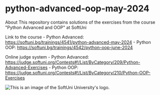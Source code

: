 # python-advanced-oop-may-2024
About This repository contains solutions of the exercises from the course "Python Advanced and OOP" at SoftUni

Link to the course - Python Advanced: https://softuni.bg/trainings/4541/python-advanced-may-2024
                    - Python OOP: https://softuni.bg/trainings/4542/python-oop-june-2024

Online judge system - Python Advanced: https://judge.softuni.org/Contests#!/List/ByCategory/209/Python-Advanced-Exercises
                    - Python OOP: https://judge.softuni.org/Contests#!/List/ByCategory/210/Python-OOP-Exercises

<img src = "https://user-images.githubusercontent.com/114125135/192135940-ccc73c86-8f33-41c5-9b84-0c1e2b434f5b.png" alt = "This is an image of the SoftUni University's logo.">

